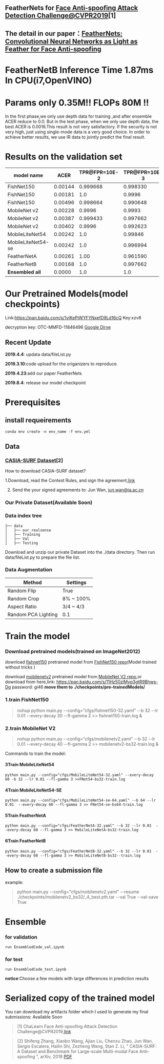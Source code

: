 ## FeatherNets for [Face Anti-spoofing Attack Detection Challenge@CVPR2019](https://competitions.codalab.org/competitions/20853#results)[1]

## The detail in our paper：[FeatherNets: Convolutional Neural Networks as Light as Feather for Face Anti-spoofing](https://arxiv.org/pdf/1904.09290)

# FeatherNetB Inference Time **1.87ms** In CPU(i7,OpenVINO)

# Params only 0.35M!! FLOPs 80M !! 


In the first phase,we only use depth data for training ,and after ensemble ACER reduce to 0.0.
But in the test phase, when we only use depth data, the best ACER is 0.0016.This result is not very satisfactory. If the security is not very high, just using single-mode data is a very good choice. In order to achieve better results, we use IR data to jointly predict the final result.
# Results on the validation set

|model name | ACER|TPR@FPR=10E-2|TPR@FPR=10E-3|FP|FN|epoch|params|FLOPs|
| ------ | ------ | ------ | ------ | ------ | ------ | ------ | ------ | ------ |
|FishNet150| 0.00144|0.999668|0.998330|19|0|27|24.96M|6452.72M|
|FishNet150| 0.00181|1.0|0.9996|24|0|52|24.96M|6452.72M|
|FishNet150| 0.00496|0.998664|0.990648|48|8|16|24.96M|6452.72M|
|MobileNet v2|0.00228|0.9996|0.9993|28|1|5|2.23M|306.17M
|MobileNet v2|0.00387|0.999433|0.997662|49|1|6|2.23M|306.17M
|MobileNet v2|0.00402|0.9996|0.992623|51|1|7|2.23M|306.17M
|MobileLiteNet54|0.00242|1.0|0.99846|32|0|41|0.57M|270.91M|
|MobileLiteNet54-se|0.00242|1.0|0.996994|32|0|69|0.57M|270.91M|
|FeatherNetA|0.00261|1.00|0.961590|19|7|51|0.35M|79.99M|
|FeatherNetB|0.00168|1.0|0.997662|20|1|48|0.35M|83.05M|
|**Ensembled all**|0.0000|1.0|1.0|0|0|-|-|-|

# Our Pretrained Models(model checkpoints)
Link:https://pan.baidu.com/s/1vlKePiWYFYNxefD9Ld16cQ 
Key:xzv8

decryption key: OTC-MMFD-11846496
[Google Dirve](https://drive.google.com/open?id=1F_du_iarTepKKYgXpk_cJNGRb34rlJ5c)

## Recent Update

**2019.4.4**: updata data/fileList.py

**2019.3.10**:code upload for the origanizers to reproduce.

**2019.4.23**:add our paper FeatherNets

**2019.8.4**: release our model checkpoint

# Prerequisites

##  install requeirements
```
conda env create -n env_name -f env.yml
```

## Data


### [CASIA-SURF Dataset](https://arxiv.org/abs/1812.00408)[2]

How to download CASIA-SURF dataset?

1.Download, read the Contest Rules, and sign the agreement,[link](http://www.google.com/url?q=http%3A%2F%2Fwww.cbsr.ia.ac.cn%2Fusers%2Fjwan%2Fdatabase%2FCASIA-SURF_agreement.pdf&sa=D&sntz=1&usg=AFQjCNHFuTTHdLXoJbtuuxf4nvgT8A4Nzw)

2. Send the your signed agreements  to: Jun Wan, jun.wan@ia.ac.cn 

### Our Private Dataset(Available Soon)



### Data index tree
```
├── data
│   ├── our_realsense
│   ├── Training
│   ├── Val
│   ├── Testing
```
Download and unzip our private Dataset into the ./data directory. Then run data/fileList.py to prepare the file list.

### Data Augmentation

| Method | Settings |
| -----  | -------- |
| Random Flip | True |
| Random Crop | 8% ~ 100% |
| Aspect Ratio| 3/4 ~ 4/3 |
| Random PCA Lighting | 0.1 |


# Train the model

### Download pretrained models(trained on ImageNet2012)
download [fishnet150](https://pan.baidu.com/s/1uOEFsBHIdqpDLrbfCZJGUg) pretrained model from [FishNet150 repo](https://github.com/kevin-ssy/FishNet)(Model trained without tricks )

download [mobilenetv2](https://drive.google.com/open?id=1jlto6HRVD3ipNkAl1lNhDbkBp7HylaqR) pretrained model from [MobileNet V2 repo](https://github.com/tonylins/pytorch-mobilenet-v2),or download from here,link: https://pan.baidu.com/s/11Hz50zlMyp3gtR9Bhws-Dg password: gi46 
**move them to  ./checkpoints/pre-trainedModels/**


### 1.train FishNet150

> nohup python main.py --config="cfgs/fishnet150-32.yaml" --b 32 --lr 0.01 --every-decay 30 --fl-gamma 2 >> fishnet150-train.log &
###  2.train MobileNet V2

> nohup python main.py --config="cfgs/mobilenetv2.yaml" --b 32 --lr 0.01 --every-decay 40 --fl-gamma 2 >> mobilenetv2-bs32-train.log &

Commands to train the model:
####  3Train MobileLiteNet54
```
python main.py --config="cfgs/MobileLiteNet54-32.yaml" --every-decay 60 -b 32 --lr 0.01 --fl-gamma 3 >>FNet54-bs32-train.log
```
####  4Train MobileLiteNet54-SE
```
python main.py --config="cfgs/MobileLiteNet54-se-64.yaml" --b 64 --lr 0.01  --every-decay 60 --fl-gamma 3 >> FNet54-se-bs64-train.log
```
#### 5Train FeatherNetA
```
python main.py --config="cfgs/FeatherNetA-32.yaml" --b 32 --lr 0.01  --every-decay 60 --fl-gamma 3 >> MobileLiteNetA-bs32-train.log
```
#### 6Train FeatherNetB
```
python main.py --config="cfgs/FeatherNetB-32.yaml" --b 32 --lr 0.01  --every-decay 60 --fl-gamma 3 >> MobileLiteNetB-bs32--train.log

```


## How to create a  submission file
example:
> python main.py --config="cfgs/mobilenetv2.yaml" --resume ./checkpoints/mobilenetv2_bs32/_4_best.pth.tar --val True --val-save True


# Ensemble 

### for validation
```
run EnsembledCode_val.ipynb
```
### for test
```
run EnsembledCode_test.ipynb
```
**notice**:Choose a few models with large differences in prediction results

# Serialized copy of the trained model
You can download my artifacts folder which I used to generate my final submissions: Available Soon

>[1] ChaLearn Face Anti-spoofing Attack Detection Challenge@CVPR2019,[link](https://competitions.codalab.org/competitions/20853?secret_key=ff0e7c30-e244-4681-88e4-9eb5b41dd7f7)

>[2] Shifeng Zhang, Xiaobo Wang, Ajian Liu, Chenxu Zhao, Jun Wan, Sergio Escalera, Hailin Shi, Zezheng Wang, Stan Z. Li, " CASIA-SURF: A Dataset and Benchmark for Large-scale Multi-modal Face Anti-spoofing ", arXiv, 2018 [PDF](https://arxiv.org/abs/1812.00408)
